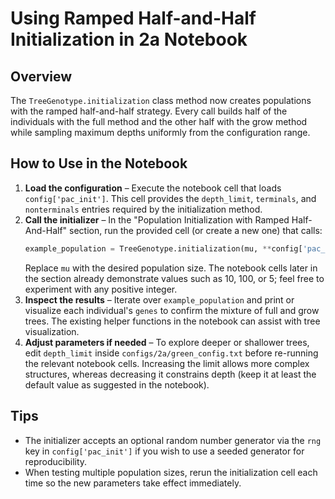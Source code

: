 # Using Ramped Half-and-Half Initialization in 2a Notebook

## Overview
The `TreeGenotype.initialization` class method now creates populations with the ramped half-and-half strategy. Every call builds half of the individuals with the full method and the other half with the grow method while sampling maximum depths uniformly from the configuration range.

## How to Use in the Notebook
1. **Load the configuration** – Execute the notebook cell that loads `config['pac_init']`. This cell provides the `depth_limit`, `terminals`, and `nonterminals` entries required by the initialization method.
2. **Call the initializer** – In the "Population Initialization with Ramped Half-And-Half" section, run the provided cell (or create a new one) that calls:
   ```python
   example_population = TreeGenotype.initialization(mu, **config['pac_init'])
   ```
   Replace `mu` with the desired population size. The notebook cells later in the section already demonstrate values such as 10, 100, or 5; feel free to experiment with any positive integer.
3. **Inspect the results** – Iterate over `example_population` and print or visualize each individual's `genes` to confirm the mixture of full and grow trees. The existing helper functions in the notebook can assist with tree visualization.
4. **Adjust parameters if needed** – To explore deeper or shallower trees, edit `depth_limit` inside `configs/2a/green_config.txt` before re-running the relevant notebook cells. Increasing the limit allows more complex structures, whereas decreasing it constrains depth (keep it at least the default value as suggested in the notebook).

## Tips
- The initializer accepts an optional random number generator via the `rng` key in `config['pac_init']` if you wish to use a seeded generator for reproducibility.
- When testing multiple population sizes, rerun the initialization cell each time so the new parameters take effect immediately.
